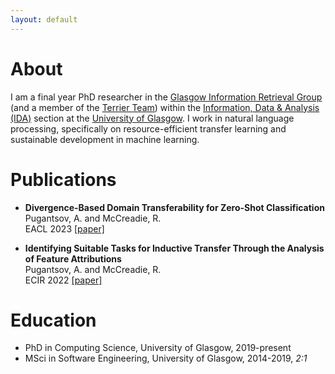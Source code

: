 ```yaml
---
layout: default 
---
```


# About

I am a final year PhD researcher in the [Glasgow Information Retrieval Group](https://www.gla.ac.uk/schools/computing/research/researchsections/ida-section/informationretrieval/) (and a member of the [Terrier Team](http://terrierteam.dcs.gla.ac.uk/)) within the [Information, Data & Analysis (IDA)](https://www.gla.ac.uk/schools/computing/research/researchsections/ida-section/) section at the [University of Glasgow](https://www.gla.ac.uk/). I work in natural language processing, specifically on resource-efficient transfer learning and sustainable development in machine learning.

# Publications

 - **Divergence-Based Domain Transferability for Zero-Shot Classification**  
 Pugantsov, A. and McCreadie, R.  
 EACL 2023 [[paper]](https://arxiv.org/abs/2302.05735)
 
 - **Identifying Suitable Tasks for Inductive Transfer Through the Analysis of Feature Attributions**  
 Pugantsov, A. and McCreadie, R.  
 ECIR 2022 [[paper]](https://arxiv.org/abs/2202.01096)

# Education

- PhD in Computing Science, University of Glasgow, 2019-present
- MSci in Software Engineering, University of Glasgow, 2014-2019, *2:1*
